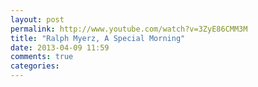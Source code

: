 ```yaml
---
layout: post
permalink: http://www.youtube.com/watch?v=3ZyE86CMM3M
title: "Ralph Myerz, A Special Morning"
date: 2013-04-09 11:59
comments: true
categories: 
---
```

